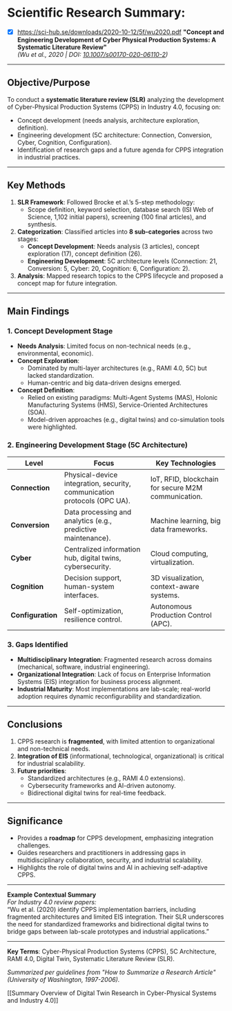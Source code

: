 
# Scientific Research Summary:  
- [x] https://sci-hub.se/downloads/2020-10-12/5f/wu2020.pdf
**"Concept and Engineering Development of Cyber Physical Production Systems: A Systematic Literature Review"**  
*(Wu et al., 2020 | DOI: [10.1007/s00170-020-06110-2](https://doi.org/10.1007/s00170-020-06110-2))*  

---

## **Objective/Purpose**  
To conduct a **systematic literature review (SLR)** analyzing the development of Cyber-Physical Production Systems (CPPS) in Industry 4.0, focusing on:  
- Concept development (needs analysis, architecture exploration, definition).  
- Engineering development (5C architecture: Connection, Conversion, Cyber, Cognition, Configuration).  
- Identification of research gaps and a future agenda for CPPS integration in industrial practices.  

---

## **Key Methods**  
1. **SLR Framework**: Followed Brocke et al.’s 5-step methodology:  
   - Scope definition, keyword selection, database search (ISI Web of Science, 1,102 initial papers), screening (100 final articles), and synthesis.  
2. **Categorization**: Classified articles into **8 sub-categories** across two stages:  
   - **Concept Development**: Needs analysis (3 articles), concept exploration (17), concept definition (26).  
   - **Engineering Development**: 5C architecture levels (Connection: 21, Conversion: 5, Cyber: 20, Cognition: 6, Configuration: 2).  
3. **Analysis**: Mapped research topics to the CPPS lifecycle and proposed a concept map for future integration.  

---

## **Main Findings**  

### **1. Concept Development Stage**  
- **Needs Analysis**: Limited focus on non-technical needs (e.g., environmental, economic).  
- **Concept Exploration**:  
  - Dominated by multi-layer architectures (e.g., RAMI 4.0, 5C) but lacked standardization.  
  - Human-centric and big data-driven designs emerged.  
- **Concept Definition**:  
  - Relied on existing paradigms: Multi-Agent Systems (MAS), Holonic Manufacturing Systems (HMS), Service-Oriented Architectures (SOA).  
  - Model-driven approaches (e.g., digital twins) and co-simulation tools were highlighted.  

### **2. Engineering Development Stage (5C Architecture)**  
| **Level**          | **Focus**                                                                 | **Key Technologies**                              |  
|---------------------|---------------------------------------------------------------------------|---------------------------------------------------|  
| **Connection**      | Physical-device integration, security, communication protocols (OPC UA). | IoT, RFID, blockchain for secure M2M communication.|  
| **Conversion**      | Data processing and analytics (e.g., predictive maintenance).            | Machine learning, big data frameworks.            |  
| **Cyber**           | Centralized information hub, digital twins, cybersecurity.               | Cloud computing, virtualization.                  |  
| **Cognition**       | Decision support, human-system interfaces.                               | 3D visualization, context-aware systems.          |  
| **Configuration**   | Self-optimization, resilience control.                                   | Autonomous Production Control (APC).              |  

### **3. Gaps Identified**  
- **Multidisciplinary Integration**: Fragmented research across domains (mechanical, software, industrial engineering).  
- **Organizational Integration**: Lack of focus on Enterprise Information Systems (EIS) integration for business process alignment.  
- **Industrial Maturity**: Most implementations are lab-scale; real-world adoption requires dynamic reconfigurability and standardization.  

---

## **Conclusions**  
1. CPPS research is **fragmented**, with limited attention to organizational and non-technical needs.  
2. **Integration of EIS** (informational, technological, organizational) is critical for industrial scalability.  
3. **Future priorities**:  
   - Standardized architectures (e.g., RAMI 4.0 extensions).  
   - Cybersecurity frameworks and AI-driven autonomy.  
   - Bidirectional digital twins for real-time feedback.  

---

## **Significance**  
- Provides a **roadmap** for CPPS development, emphasizing integration challenges.  
- Guides researchers and practitioners in addressing gaps in multidisciplinary collaboration, security, and industrial scalability.  
- Highlights the role of digital twins and AI in achieving self-adaptive CPPS.  

---

**Example Contextual Summary**  
*For Industry 4.0 review papers:*  
“Wu et al. (2020) identify CPPS implementation barriers, including fragmented architectures and limited EIS integration. Their SLR underscores the need for standardized frameworks and bidirectional digital twins to bridge gaps between lab-scale prototypes and industrial applications.”  

---

**Key Terms**: Cyber-Physical Production Systems (CPPS), 5C Architecture, RAMI 4.0, Digital Twin, Systematic Literature Review (SLR).  

*Summarized per guidelines from "How to Summarize a Research Article" (University of Washington, 1997-2006).*  

[[Summary Overview of Digital Twin Research in Cyber-Physical Systems and Industry 4.0]]
